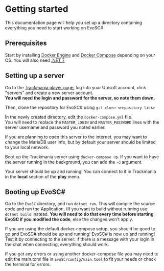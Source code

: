 # Getting started

This documentation page will help you set up a directory containing everything you need to start working on EvoSC#

## Prerequisites

Start by installing [Docker Engine](https://docs.docker.com/engine/install/) and [Docker Compose](https://docs.docker.com/compose/install/) depending on your OS.
You will also need [.NET 7](https://dotnet.microsoft.com/en-us/download)

## Setting up a server

Go to the [Trackmania player page](https://players.trackmania.com/), log into your Ubisoft account, click "servers" and create a new server account.  
**You will need the login and password for the server, so note them down.**

Then, clone the repository for EvoSC# using `git clone <repository link>`  
  
In the newly created directory, edit the `docker-compose.yml` file.  
You will need to replace the ``MASTER_LOGIN`` and ``MASTER_PASSWORD`` lines with the server username and password you noted earlier.  
  
If you are planning to open this server to the internet, you may want to change the MariaDB user info, but by default your server should be limited to your local network.

Boot up the Trackmania server using ``docker-compose up``. If you want to have the server running in the background, you can add the `-d` argument.  
  
Your server should be up and running! You can connect to it in Trackmania in the __local__ section of the __play__ menu.

## Booting up EvoSC#

Go to the ``EvoSC`` directory, and run ``dotnet run``. This will compile the source code and run the Application. (If you want to build without running use ``dotnet build`` instead.
 __You will need to do that every time before starting EvoSC if you modified the code__, else the changes won't apply.

If you are using the default docker-compose setup, you should be good to go and EvoSC# should be up and running!
EvoSC# is now up and running! Test it by connecting to the server: if there is a message with your login in the chat when connecting, everything should work.

If you get any errors or using another docker-compose file you may need to edit the main.toml file in  ``EvoSC/config/main.toml`` to fit your needs or check the terminal for errors.

